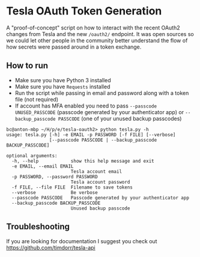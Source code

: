 # Tesla OAuth Token Generation
A "proof-of-concept" script on how to interact with the recent OAuth2 changes from Tesla and the new `/oauth2/` endpoint. It was open sources so we could let other people in the community better understand the flow of how secrets were passed around in a token exchange.

## How to run
- Make sure you have Python 3 installed
- Make sure you have ``Requests`` installed
- Run the script while passing in email and password along with a token file (not required)
- If account has MFA enabled you need to pass `--passcode UNUSED_PASSCODE` (passcode generated by your authenticator app) or `--backup_passcode PASSCODE` (one of your unused backup passcodes)

```
bc@anton-mbp ~/H/p/e/tesla-oauth2> python tesla.py -h
usage: tesla.py [-h] -e EMAIL -p PASSWORD [-f FILE] [--verbose]
                [--passcode PASSCODE | --backup_passcode BACKUP_PASSCODE]

optional arguments:
  -h, --help            show this help message and exit
  -e EMAIL, --email EMAIL
                        Tesla account email
  -p PASSWORD, --password PASSWORD
                        Tesla account password
  -f FILE, --file FILE  Filename to save tokens
  --verbose             Be verbose
  --passcode PASSCODE   Passcode generated by your authenticator app
  --backup_passcode BACKUP_PASSCODE
                        Unused backup passcode
```

## Troubleshooting
If you are looking for documentation I suggest you check out https://github.com/timdorr/tesla-api
